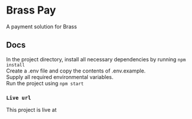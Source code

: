 # Brass Pay

A payment solution for Brass

## Docs

In the project directory, install all necessary dependencies by running `npm install`\
Create a .env file and copy the contents of .env.example.\
Supply all required environmental variables.\
Run the project using `npm start`

### `Live url`

This project is live at
